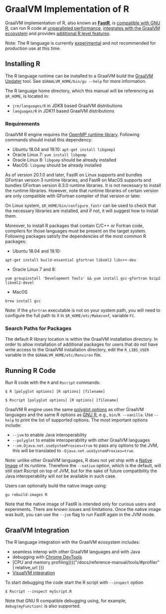 # GraalVM Implementation of R

GraalVM implementation of R, also known as **[FastR](https://github.com/oracle/fastr)**, is [compatible with GNU R](1.r-compatibility.md),
can run R code at [unparalleled performance](2.performance.md), [integrates with the GraalVM ecosystem](3.interop.md)
and provides [additional R level features](3.interop.md).

Note: The R language is currently [experimental](https://docs.oracle.com/en/graalvm/enterprise/20/guide/overview/license/licensing-information.html) and not recommended for production use at this time.

## Installing R

The R language runtime can be installed to a GraalVM build the [GraalVM Updater](https://www.graalvm.org/docs/reference-manual/install-components/) tool.
See `$GRAALVM_HOME/bin/gu --help` for more information.

The R language home directory, which this manual will be referencing as `$R_HOME`,
is located in:
* `jre/languages/R` in JDK8 based GraalVM distributions
* `languages/R` in JDK11 based GraalVM distributions

### Requirements
GraalVM R engine requires the [OpenMP runtime library](https://www.openmprtl.org/).
Following commands should install this dependency:

* Ubuntu 18.04 and 19.10: `apt-get install libgomp1`
* Oracle Linux 7: `yum install libgomp`
* Oracle Linux 8: `libgomp` should be already installed
* MacOS: `libgomp` should be already installed

As of version 20.1.0 and later, FastR on Linux supports and bundles GFortran version 3
runtime libraries, and FastR on MacOS supports and bundles GFortran version 8.3.0
runtime libraries. It is not necessary to install the runtime libraries. However,
note that runtime libraries of certain version are only compatible with GFortran
compiler of that version or later.

On Linux system, `$R_HOME/bin/configure_fastr` can be used to check that the
necessary libraries are installed, and if not, it will suggest how to install them.

Moreover, to install R packages that contain C/C++ or Fortran code, compilers
for those languages must be present on the target system. Following packages
satisfy the dependencies of the most common R packages:

* Ubuntu 18.04 and 19.10:
```
apt-get install build-essential gfortran libxml2 libc++-dev
```
* Oracle Linux 7 and 8:
```
yum groupinstall 'Development Tools' && yum install gcc-gfortran bzip2 libxml2-devel
```
* MacOS
```
brew install gcc
```

Note: if the `gfortran` executable is not on your system path, you will need to configure
the full path to it in `$R_HOME/etc/Makeconf`, variable `FC`.

### Search Paths for Packages
The default R library location is within the GraalVM installation directory.
In order to allow installation of additional packages for users that
do not have write access to the GraalVM installation directory,
edit the `R_LIBS_USER` variable in the `$GRAALVM_HOME/etc/Renviron` file.

## Running R Code

Run R code with the `R` and `Rscript` commands:
```shell
$ R [polyglot options] [R options] [filename]
```
```shell
$ Rscript [polyglot options] [R options] [filename]
```

GraalVM R engine uses the same [polyglot options](http://graalvm.org/docs/reference-manual/polyglot/#polyglot-options) as other GraalVM languages and the same R options as [GNU R](https://cran.r-project.org/doc/manuals/r-release/R-intro.html#Invoking-R-from-the-command-line), e.g., `bin/R --vanilla`.
Use `--help` to print the list of supported options. The most important options include:
  - `--jvm` to enable Java interoperability
  - `--polyglot` to enable interoperability with other GraalVM languages
  - `--vm.Djava.net.useSystemProxies=true` to pass any options to the JVM, this will be translated to `-Djava.net.useSystemProxies=true`.

Note: unlike other GraalVM languages, R does not yet ship with a
[Native Image](http://graalvm.org/docs/reference-manual/aot-compilation/) of its runtime.
Therefore the `--native` option, which is the default, will still start Rscript on top of JVM,
but for the sake of future compatibility the Java interoperability will not be available in such case.

Users can optionally build the native image using:
```shell
gu rebuild-images R
```
Note that the native image of FastR is intended only for curious users and experiments.
There are known issues and limitations. Once the native image was built, you can use
the `--jvm` flag to run FastR again in the JVM mode.

## GraalVM Integration

The R language integration with the GraalVM ecosystem includes:
   - seamless interop with other GraalVM languages and with Java
   - debugging with [Chrome DevTools](http://graalvm.org/docs/reference-manual/tools/#debugger)
   - [CPU and memory profiling]({{"/docs/reference-manual/tools/#profiler" | relative_url }})
   - [VisualVM integration](http://graalvm.org/docs/reference-manual/tools/#heap-viewer)

To start debugging the code start the R script with `--inspect` option
```shell
$ Rscript --inspect myScript.R
```
Note that GNU R compatible debugging using, for example, `debug(myFunction)` is also supported.
